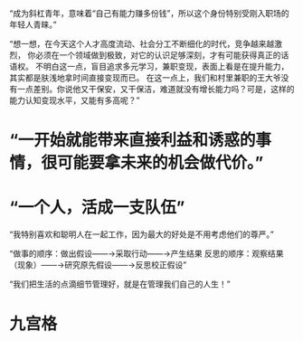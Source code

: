 “成为斜杠青年，意味着“自己有能力赚多份钱”，所以这个身份特别受刚入职场的年轻人青睐。”

“想一想，在今天这个人才高度流动、社会分工不断细化的时代，竞争越来越激烈，
你必须在一个领域做到极致，对它的认识足够深刻，才有可能获得真正的话语权。
不明白这一点，盲目追求多元学习，兼职变现，表面上看是在提升能力，
其实都是肤浅地拿时间直接变现而已。
在这一点上，我们和村里兼职的王大爷没有一点差别。你说他又干保安，又干保洁，难道就没有增长能力吗？可是，这样的能力认知变现水平，又能有多高呢？”

# “一开始就能带来直接利益和诱惑的事情，很可能要拿未来的机会做代价。”

# “一个人，活成一支队伍”

“我特别喜欢和聪明人在一起工作，因为最大的好处是不用考虑他们的尊严。”

“做事的顺序：做出假设——→采取行动——→产生结果
反思的顺序：观察结果（现象）——→研究原先假设——→反思校正假设”

“我们把生活的点滴细节管理好，就是在管理我们自己的人生！”

# 九宫格

